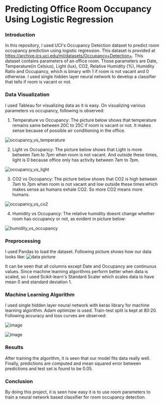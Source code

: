 # Predicting Office Room Occupancy Using Logistic Regression 

### Introduction
In this repository, I used UCI's Occupancy Detection dataset to predict room occupancy prediction using logistic regression. This dataset is provided at https://archive.ics.uci.edu/ml/datasets/Occupancy+Detection+. This dataset contains parameters of an office room. Those parameters are Date, Temperature(in Celsius), Light (lux), CO2, Relative Humidity (%), Humidity Ratio and Occupancy, which is binary with 1 if room is not vacant and 0 otherwise. I used single hidden layer neural network to develop a classifier that tells if room is vacant or not.

### Data Visualization
I used Tableau for visualizing data as it is easy. On visualizing various parameters vs occupancy, following is observed:

1) Temperature vs Occupancy:
The picture below shows that temperature remains same between 20C to 25C if room is vacant or not. It makes sense because of possible air conditioning in the office.

![occupancy_vs_temperature](https://user-images.githubusercontent.com/41015749/73147003-62c20f80-4083-11ea-9fbf-e3d67859d968.jpg)

2) Light vs Occupancy:
The picture below shows that Light is more between 7am to 7pm when room is not vacant. And outside these times, light is 0 because office only has activity between 7am to 7pm.

![occupancy_vs_light](https://user-images.githubusercontent.com/41015749/73147075-c8160080-4083-11ea-98d0-075ecd33f658.png)

3) CO2 vs Occupancy:
The picture below shows that CO2 is high between 7am to 7pm when room is not vacant and low outside these times which makes sense as humans exhale CO2. So more CO2 means more humans.

![occupancy_vs_co2](https://user-images.githubusercontent.com/41015749/73147162-2ba02e00-4084-11ea-9872-a6bade2dd6bb.jpg)

4) Humidity vs Occupancy:
The relative humidity doesnt change whether room has occupancy or not, as evident in picture below:

![humidity_vs_occupancy](https://user-images.githubusercontent.com/41015749/73147232-9487a600-4084-11ea-95bb-06f52e2214ab.jpg)

### Preprocessing
I used Pandas to load the dataset. Following picture shows how our data looks like:
![data picture](https://user-images.githubusercontent.com/41015749/73147536-e41aa180-4085-11ea-815f-17a7f42a7516.png)

It can be seen that all columns except Date and Occupancy are continuous values. Since machine learning algorithms perform better when data is scaled, so I used Scikit-learn's Standard Scaler which scales data to have mean 0 and standard deviation 1.

### Machine Learning Algorithm
I used single hidden layer neural network with keras library for machine learning algorithm. Adam optimizer is used. Train-test split is kept at 80:20. Following accuracy and loss curves are observed:

![image](https://user-images.githubusercontent.com/41015749/73147883-9a32bb00-4087-11ea-876c-6186463c75b1.png)

![image](https://user-images.githubusercontent.com/41015749/73147898-a6b71380-4087-11ea-91ab-0d7e76f01807.png)

### Results
After training the algorithm, it is seen that our model fits data really well. Finally, predictions are computed and mean squared error between predictions and test set is found to be 0.05.

### Conclusion
By doing this project, it is seen how easy it is to use room parameters to train a neural network based classifier for room occupancy detection. 
